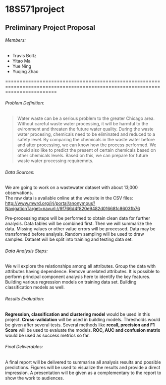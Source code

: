 # 18S571project 
## Preliminary Project Proposal

###### Members:
- Travis Boltz
- Yitao Ma
- Yue Ning
- Yuqing Zhao

==============================================================================================================================

###### Problem Definition:
>  Water waste can be a serious problem to the greater Chicago area. 
>  Without careful waste water processing, it will be harmful to the evironment and threaten the future water quality. 
>  During the waste water procesing, chemicals need to be eliminated and reduced to a safety level. 
>  By comparing the chemicals in the waste water before and after processing, we can know how the process performed. 
>  We would also like to predict the present of certain chemicals based on other chemicals levels. Based on this, 
>  we can prepare for future waste water processing requiremnts.


###### Data Sources:
  We are going to work on a wastewater dataset with about 13,000 observations.  
  The raw data is available online at the website in the CSV files: 
  http://www.mwrd.org/irj/portal/anonymous?NavigationTarget=navurl://9f766d4f820e9482d016681c86031b76


Pre-processing steps will be performed to obtain clean data for further analysis. Data tables will be combined first. 
  Then we will summarize the data. Missing values or other value errors will be processed.
  Data may be transformed before analysis. Random sampling will be used to draw samples. 
  Dataset will be split into training and testing data set.   
 

###### Data Analysis Steps:
  We will explore the relationships among all attributes. 
  Group the data with attributes having dependence. 
  Remove unrelated attributes. 
  It is possible to perform principal component analysis here to identify the key features. 
  Building various regression models on training data set. Building classification models as well.   
 
  
###### Results Evaluation:
  __Regression, classification and clustering model__ would be used in this project.
  __Cross-validation__ will be used in building models.
  Thresholds would be given after several tests.
  Several methods like __recall, precision and F1 Score__ will be used to evaluate the models. 
  __ROC, AUC and confusion matrix__ would be used as success metrics so far.
  

###### Final Deliverables:
  A final report will be delivered to summarise all analysis results and possible predictions. 
  Figures will be used to visualize the results and provide a direct impression. 
  A presentation will be given as a complementary to the report to show the work to audiences.
